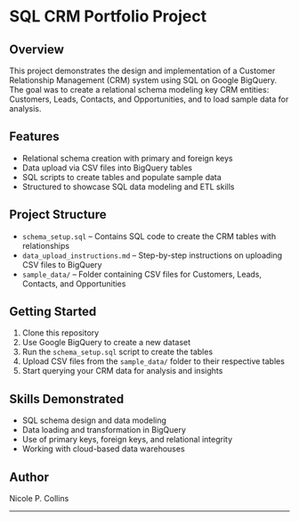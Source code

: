 # SQL CRM Portfolio Project

## Overview
This project demonstrates the design and implementation of a Customer Relationship Management (CRM) system using SQL on Google BigQuery. The goal was to create a relational schema modeling key CRM entities: Customers, Leads, Contacts, and Opportunities, and to load sample data for analysis.

## Features
- Relational schema creation with primary and foreign keys  
- Data upload via CSV files into BigQuery tables  
- SQL scripts to create tables and populate sample data  
- Structured to showcase SQL data modeling and ETL skills  

## Project Structure
- `schema_setup.sql` – Contains SQL code to create the CRM tables with relationships  
- `data_upload_instructions.md` – Step-by-step instructions on uploading CSV files to BigQuery  
- `sample_data/` – Folder containing CSV files for Customers, Leads, Contacts, and Opportunities  

## Getting Started
1. Clone this repository  
2. Use Google BigQuery to create a new dataset  
3. Run the `schema_setup.sql` script to create the tables  
4. Upload CSV files from the `sample_data/` folder to their respective tables  
5. Start querying your CRM data for analysis and insights  

## Skills Demonstrated
- SQL schema design and data modeling  
- Data loading and transformation in BigQuery  
- Use of primary keys, foreign keys, and relational integrity  
- Working with cloud-based data warehouses  

## Author
Nicole P. Collins

---


